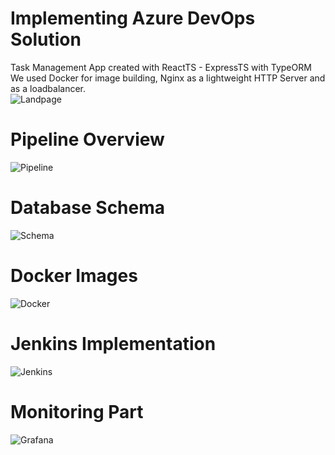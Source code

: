 # Implementing Azure DevOps Solution
Task Management App created with ReactTS - ExpressTS with TypeORM<br />
We used Docker for image building, Nginx as a lightweight HTTP Server and as a loadbalancer.<br />
![Landpage](https://github.com/Makoorr/PPP/assets/99105286/a897cd5f-a696-4516-bf3c-51184f665715)

# Pipeline Overview
![Pipeline](https://github.com/Makoorr/PPP/assets/99105286/2a31e6df-f08b-4959-a819-bbd6be205d4d)

# Database Schema
![Schema](https://github.com/Makoorr/PPP/assets/99105286/697fdbcb-7dfb-486a-8490-6aadf9dc9387)

# Docker Images
![Docker](https://github.com/Makoorr/PPP/assets/99105286/528669a1-475d-4291-b700-d972f56b3d30)

# Jenkins Implementation
![Jenkins](https://github.com/Makoorr/PPP/assets/99105286/5a53ee5d-f306-45cd-91fe-de33ca56028d)

# Monitoring Part
![Grafana](https://github.com/Makoorr/PPP/assets/99105286/b97cdb68-a647-49c5-9b9c-c7bcac676050)
